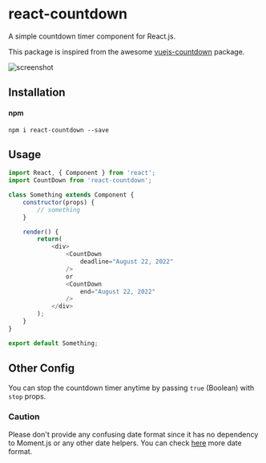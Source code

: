 # react-countdown
A simple countdown timer component for React.js.

This package is inspired from the awesome [vuejs-countdown](https://github.com/getanwar/vuejs-countdown) package.

![screenshot](https://raw.githubusercontent.com/hashemirafsan/react-countdown/master/scr.png "React Countdown")

## Installation
#### npm

`npm i react-countdown --save`


## Usage

```javascript
import React, { Component } from 'react';
import CountDown from 'react-countdown';

class Something extends Component {
    constructor(props) {
        // something
    }

    render() {
        return(
            <div>
                <CountDown
                    deadline="August 22, 2022"
                />
                or
                <CountDown
                    end="August 22, 2022"
                />
            </div>
        );
    }
}

export default Something;
```

## Other Config

You can stop the countdown timer anytime by passing `true` (Boolean) with `stop` props.


### Caution 

Please don't provide any confusing date format since it has no dependency to Moment.js or any other date helpers. You can check [here](https://developer.mozilla.org/en-US/docs/Web/JavaScript/Reference/Global_Objects/Date/parse#Examples) more date format.